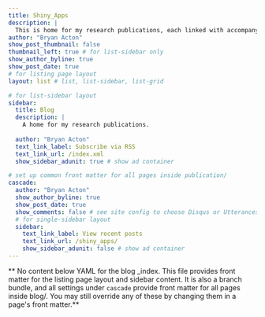 ```yaml
---
title: Shiny_Apps
description: |
  This is home for my research publications, each linked with accompanying preprints, posters, and/or news pieces.
author: "Bryan Acton"
show_post_thumbnail: false
thumbnail_left: true # for list-sidebar only
show_author_byline: true
show_post_date: true
# for listing page layout
layout: list # list, list-sidebar, list-grid

# for list-sidebar layout
sidebar: 
  title: Blog
  description: |
    A home for my research publications.
    
  author: "Bryan Acton"
  text_link_label: Subscribe via RSS
  text_link_url: /index.xml
  show_sidebar_adunit: true # show ad container

# set up common front matter for all pages inside publication/
cascade:
  author: "Bryan Acton"
  show_author_byline: true
  show_post_date: true
  show_comments: false # see site config to choose Disqus or Utterances
  # for single-sidebar layout
  sidebar:
    text_link_label: View recent posts
    text_link_url: /shiny_apps/
    show_sidebar_adunit: false # show ad container
---
```


** No content below YAML for the blog _index. This file provides front matter for the listing page layout and sidebar content. It is also a branch bundle, and all settings under `cascade` provide front matter for all pages inside blog/. You may still override any of these by changing them in a page's front matter.**
